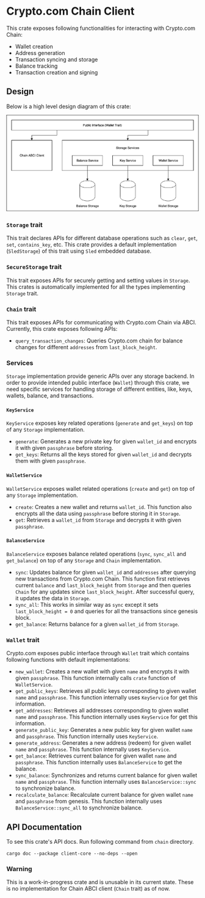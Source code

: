 # Crypto.com Chain Client

This crate exposes following functionalities for interacting with Crypto.com Chain:
- Wallet creation
- Address generation
- Transaction syncing and storage
- Balance tracking
- Transaction creation and signing

## Design

Below is a high level design diagram of this crate:

<div class = "design_diagram">
    <img src="./client_design.png" alt="Client Design" />
</div>

### `Storage` trait

This trait declares APIs for different database operations such as `clear`, `get`, `set`, `contains_key`, etc. This 
crate provides a default implementation (`SledStorage`) of this trait using `Sled` embedded database.

### `SecureStorage` trait

This trait exposes APIs for securely getting and setting values in `Storage`. This crates is automatically implemented
for all the types implementing `Storage` trait.

### `Chain` trait

This trait exposes APIs for communicating with Crypto.com Chain via ABCI. Currently, this crate exposes following APIs:
- `query_transaction_changes`: Queries Crypto.com chain for balance changes for different `addresses` from
  `last_block_height`.

### Services

`Storage` implementation provide generic APIs over any storage backend. In order to provide intended public interface
(`Wallet`) through this crate, we need specific services for handling storage of different entities, like, keys, 
wallets, balance, and transactions.

#### `KeyService`

`KeyService` exposes key related operations (`generate` and `get_keys`) on top of any `Storage` implementation.
- `generate`: Generates a new private key for given `wallet_id` and encrypts it with given `passphrase` before storing.
- `get_keys`: Returns all the keys stored for given `wallet_id` and decrypts them with given `passphrase`.

#### `WalletService`

`WalletService` exposes wallet related operations (`create` and `get`) on top of any `Storage` implementation.
- `create`: Creates a new wallet and returns `wallet_id`. This function also encrypts all the data using `passphrase`
   before storing it in `Storage`.
- `get`: Retrieves a `wallet_id` from `Storage` and decrypts it with given `passphrase`.

#### `BalanceService`

`BalanceService` exposes balance related operations (`sync`, `sync_all` and `get_balance`) on top of any `Storage` and
`Chain` implementation.
- `sync`: Updates balance for given `wallet_id` and `addresses` after querying new transactions from Crypto.com Chain. 
  This function first retrieves current `balance` and `last_block_height` from `Storage` and then queries `Chain` for 
  any updates since `last_block_height`. After successful query, it updates the data in `Storage`.
- `sync_all`: This works in similar way as `sync` except it sets `last_block_height = 0` and queries for all the
  transactions since genesis block.
- `get_balance`: Returns balance for a given `wallet_id` from `Storage`.

### `Wallet` trait

Crypto.com exposes public interface through `Wallet` trait which contains following functions with default 
implementations: 

- `new_wallet`: Creates a new wallet with given `name` and encrypts it with given `passphrase`. This function internally
  calls `crate` function of `WalletService`. 
- `get_public_keys`: Retrieves all public keys corresponding to given wallet `name` and `passphrase`. This function
  internally uses `KeyService` for get this information.
- `get_addresses`: Retrieves all addresses corresponding to given wallet `name` and `passphrase`. This function 
  internally uses `KeyService` for get this information.
- `generate_public_key`: Generates a new public key for given wallet `name` and `passphrase`. This function internally
  uses `KeyService`.
- `generate_address`: Generates a new address (redeem) for given wallet `name` and `passphrase`. This function 
  internally uses `KeyService`.
- `get_balance`: Retrieves current balance for given wallet `name` and `passphrase`. This function internally uses
  `BalanceService` to get the balance.
- `sync_balance`: Synchronizes and returns current balance for given wallet `name` and `passphrase`. This function
  internally uses `BalanceService::sync` to synchronize balance.
- `recalculate_balance`: Recalculate current balance for given wallet `name` and `passphrase` from genesis. This 
  function internally uses `BalanceService::sync_all` to synchronize balance.

## API Documentation

To see this crate's API docs. Run following command from `chain` directory.
```
cargo doc --package client-core --no-deps --open
```

### Warning

This is a work-in-progress crate and is unusable in its current state. These is no implementation for Chain ABCI client
(`Chain` trait) as of now.
